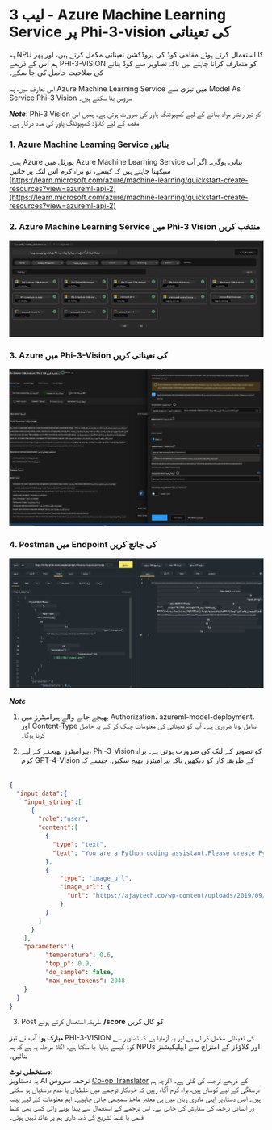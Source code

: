 <!--
CO_OP_TRANSLATOR_METADATA:
{
  "original_hash": "20cb4e6ac1686248e8be913ccf6c2bc2",
  "translation_date": "2025-07-17T04:04:18+00:00",
  "source_file": "md/02.Application/02.Code/Phi3/VSCodeExt/HOL/AIPC/03.DeployPhi3VisionOnAzure.md",
  "language_code": "ur"
}
-->
# **لیب 3 - Azure Machine Learning Service پر Phi-3-vision کی تعیناتی**

ہم NPU کا استعمال کرتے ہوئے مقامی کوڈ کی پروڈکشن تعیناتی مکمل کرتے ہیں، اور پھر ہم اس کے ذریعے PHI-3-VISION کو متعارف کرانا چاہتے ہیں تاکہ تصاویر سے کوڈ بنانے کی صلاحیت حاصل کی جا سکے۔

اس تعارف میں، ہم Azure Machine Learning Service میں تیزی سے Model As Service Phi-3 Vision سروس بنا سکتے ہیں۔

***Note***: Phi-3 Vision کو تیز رفتار مواد بنانے کے لیے کمپیوٹنگ پاور کی ضرورت ہوتی ہے۔ ہمیں اس مقصد کے لیے کلاؤڈ کمپیوٹنگ پاور کی مدد درکار ہے۔


### **1. Azure Machine Learning Service بنائیں**

ہمیں Azure پورٹل میں Azure Machine Learning Service بنانی ہوگی۔ اگر آپ سیکھنا چاہتے ہیں کہ کیسے، تو براہ کرم اس لنک پر جائیں [https://learn.microsoft.com/azure/machine-learning/quickstart-create-resources?view=azureml-api-2](https://learn.microsoft.com/azure/machine-learning/quickstart-create-resources?view=azureml-api-2)


### **2. Azure Machine Learning Service میں Phi-3 Vision منتخب کریں**

![Catalog](../../../../../../../../../translated_images/vison_catalog.f979823d5bde8aef2c37a3a9686f6c5d0c521f93730447798ea6fb580091443f.ur.png)


### **3. Azure میں Phi-3-Vision کی تعیناتی کریں**


![Deploy](../../../../../../../../../translated_images/vision_deploy.a8114ccd849a957272bf30959bdef166b21a0fac4c4f0129dab0106b97104772.ur.png)


### **4. Postman میں Endpoint کی جانچ کریں**


![Test](../../../../../../../../../translated_images/vision_test.0b9c1b1d414131d03398c88fc1b79d839e7946c2ae5c9fd170a2894c271e2993.ur.png)


***Note***

1. بھیجے جانے والے پیرامیٹرز میں Authorization، azureml-model-deployment، اور Content-Type شامل ہونا ضروری ہے۔ آپ کو تعیناتی کی معلومات چیک کر کے یہ حاصل کرنا ہوگا۔

2. پیرامیٹرز بھیجنے کے لیے، Phi-3-Vision کو تصویر کے لنک کی ضرورت ہوتی ہے۔ براہ کرم GPT-4-Vision کے طریقہ کار کو دیکھیں تاکہ پیرامیٹرز بھیج سکیں، جیسے کہ

```json

{
  "input_data":{
    "input_string":[
      {
        "role":"user",
        "content":[ 
          {
            "type": "text",
            "text": "You are a Python coding assistant.Please create Python code for image "
          },
          {
              "type": "image_url",
              "image_url": {
                "url": "https://ajaytech.co/wp-content/uploads/2019/09/index.png"
              }
          }
        ]
      }
    ],
    "parameters":{
          "temperature": 0.6,
          "top_p": 0.9,
          "do_sample": false,
          "max_new_tokens": 2048
    }
  }
}

```

3. Post طریقہ استعمال کرتے ہوئے **/score** کو کال کریں

**مبارک ہو**! آپ نے تیز PHI-3-VISION کی تعیناتی مکمل کر لی ہے اور یہ آزمایا ہے کہ تصاویر سے کوڈ کیسے بنایا جا سکتا ہے۔ اگلا مرحلہ یہ ہے کہ ہم NPUs اور کلاؤڈز کے امتزاج سے ایپلیکیشنز بنائیں۔

**دستخطی نوٹ**:  
یہ دستاویز AI ترجمہ سروس [Co-op Translator](https://github.com/Azure/co-op-translator) کے ذریعے ترجمہ کی گئی ہے۔ اگرچہ ہم درستگی کے لیے کوشاں ہیں، براہ کرم آگاہ رہیں کہ خودکار ترجمے میں غلطیاں یا عدم درستیاں ہو سکتی ہیں۔ اصل دستاویز اپنی مادری زبان میں ہی معتبر ماخذ سمجھی جانی چاہیے۔ اہم معلومات کے لیے پیشہ ور انسانی ترجمہ کی سفارش کی جاتی ہے۔ اس ترجمے کے استعمال سے پیدا ہونے والی کسی بھی غلط فہمی یا غلط تشریح کی ذمہ داری ہم پر عائد نہیں ہوتی۔